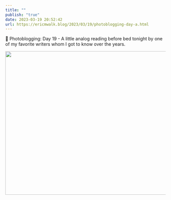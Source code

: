 ```yaml
---
title: ""
publish: "true"
date: 2023-03-19 20:52:42
url: https://ericmwalk.blog/2023/03/19/photoblogging-day-a.html
---
```

📸 Photoblogging: Day 19 - A little analog reading before bed tonight by one of my favorite writers whom I got to know over the years.


<img src="uploads/2023/a3a3255db7.jpg" width="600" height="450" alt="">